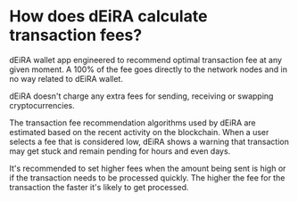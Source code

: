 # How does dEiRA calculate transaction fees?

dEiRA wallet app engineered to recommend optimal transaction fee at any given moment. A 100% of the fee goes directly to the network nodes and in no way related to dEiRA wallet. 

dEiRA doesn't charge any extra fees for sending, receiving or swapping cryptocurrencies.

The transaction fee recommendation algorithms used by dEiRA are estimated based on the recent activity on the blockchain. When a user selects a fee that is considered low, dEiRA shows a warning that transaction may get stuck and remain pending for hours and even days.

It's recommended to set higher fees when the amount being sent is high or if the transaction needs to be processed quickly. The higher the fee for the transaction the faster it's likely to get processed.
